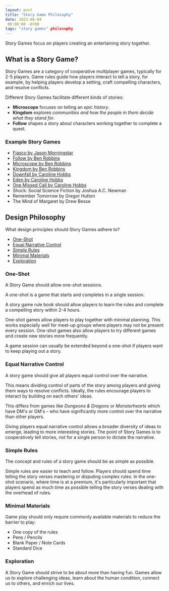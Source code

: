 ```yaml
---
layout: post
title: "Story Game Philosophy"
date: 2023-06-04
 00:00:00 -0700
tags: "story games" philosophy
---
```


Story Games focus on players creating an entertaining story together.

## What is a Story Game?

Story Games are a category of cooperative multiplayer games, typically for 2-5 players. Game rules guide how players interact to tell a story, for example, by helping players develop a setting, craft compelling characters, and resolve conflicts.

Different Story Games facilitate different kinds of stories:

- __Microscope__ focuses on telling an _epic history_.
- __Kingdom__ explores _communities and how the people in them decide what they stand for_.
- __Follow__ shapes a story about characters working together to complete a quest.

### Example Story Games

- [Fiasco by Jason Morningstar](https://bullypulpitgames.com/games/fiasco/)
- [Follow by Ben Robbins](http://www.lamemage.com/follow/)
- [Microscope by Ben Robbins](http://www.lamemage.com/microscope/)
- [Kingdom by Ben Robbins](http://www.lamemage.com/kingdom/)
- [Downfall by Caroline Hobbs](http://lessthanthreegames.com/downfall.html)
- [Eden by Caroline Hobbs](http://lessthanthreegames.com/eden.html)
- [One Missed Call by Caroline Hobbs](http://lessthanthreegames.com/one_missed_call.html)
- Shock: Social Science Fiction by Joshua A.C. Newman
- Remember Tomorrow by Gregor Hutton
- The Mind of Margaret by Drew Besse

## Design Philosophy

What design principles should Story Games adhere to?

- [One-Shot](#one-shot)
- [Equal Narrative Control](#equal-narrative-control)
- [Simple Rules](#simple-rules)
- [Minimal Materials](#minimal-materials)
- [Exploration](#exploration)

### One-Shot

A Story Game should allow one-shot sessions.

A one-shot is a game that starts and completes in a single session.

A story game rule book should allow players to learn the rules and complete a compelling story within 2-4 hours.

One-shot games allow players to play together with minimal planning. This works especially well for meet-up groups where players may not be present every session. One-shot games also allow players to try different games and create new stories more frequently.

A game session can usually be extended beyond a one-shot if players want to keep playing out a story.

### Equal Narrative Control

A story game should give all players equal control over the narrative.

This means dividing control of parts of the story among players and giving them ways to resolve conflicts. Ideally, the rules encourage players to interact by building on each others' ideas.

This differs from games like _Dungeons & Dragons_ or _Monsterhearts_ which have DM's or GM's - who have significantly more control over the narrative than other players.

Giving players equal narrative control allows a broader diversity of ideas to emerge, leading to more interesting stories. The point of Story Games is to cooperatively tell stories, not for a single person to dictate the narrative.

### Simple Rules

The concept and rules of a story game should be as simple as possible.

Simple rules are easier to teach and follow. Players should spend time telling the story verses mastering or disputing complex rules. In the one-shot scenario, where time is at a premium, it's particularly important that players spend as much time as possible telling the story verses dealing with the overhead of rules.

### Minimal Materials

Game play should only require commonly available materials to reduce the barrier to play:

- One copy of the rules
- Pens / Pencils
- Blank Paper / Note Cards
- Standard Dice

### Exploration

A Story Game should strive to be about more than having fun. Games allow us to explore challenging ideas, learn about the human condition, connect us to others, and enrich our lives.
